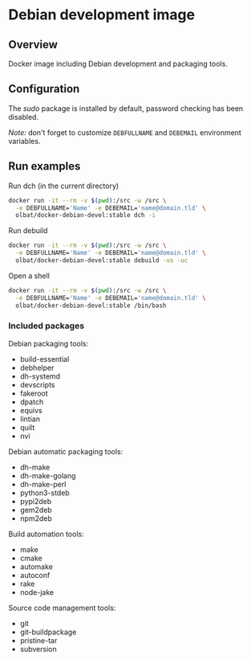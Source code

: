 # Debian development image

## Overview
Docker image including Debian development and packaging tools.

## Configuration
The _sudo_ package is installed by default, password checking has been disabled.

_Note:_ don't forget to customize `DEBFULLNAME` and `DEBEMAIL` environment variables.

## Run examples
Run dch (in the current directory)
```bash
docker run -it --rm -v $(pwd):/src -w /src \
  -e DEBFULLNAME='Name' -e DEBEMAIL='name@domain.tld' \
  olbat/docker-debian-devel:stable dch -i
```

Run debuild
```bash
docker run -it --rm -v $(pwd):/src -w /src \
  -e DEBFULLNAME='Name' -e DEBEMAIL='name@domain.tld' \
  olbat/docker-debian-devel:stable debuild -us -uc
```

Open a shell
```bash
docker run -it --rm -v $(pwd):/src -w /src \
  -e DEBFULLNAME='Name' -e DEBEMAIL='name@domain.tld' \
  olbat/docker-debian-devel:stable /bin/bash
```

### Included packages

Debian packaging tools:
* build-essential
* debhelper
* dh-systemd
* devscripts
* fakeroot
* dpatch
* equivs
* lintian
* quilt
* nvi

Debian automatic packaging tools:
* dh-make
* dh-make-golang
* dh-make-perl
* python3-stdeb
* pypi2deb
* gem2deb
* npm2deb

Build automation tools:
* make
* cmake
* automake
* autoconf
* rake
* node-jake

Source code management tools:
* git
* git-buildpackage
* pristine-tar
* subversion
